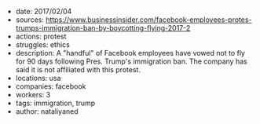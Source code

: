 - date: 2017/02/04
- sources: https://www.businessinsider.com/facebook-employees-protes-trumps-immigration-ban-by-boycotting-flying-2017-2
- actions: protest
- struggles: ethics
- description: A "handful" of Facebook employees have vowed not to fly for 90 days following Pres. Trump's immigration ban. The company has said it is not affiliated with this protest.
- locations: usa
- companies: facebook
- workers: 3
- tags: immigration, trump
- author: nataliyaned
